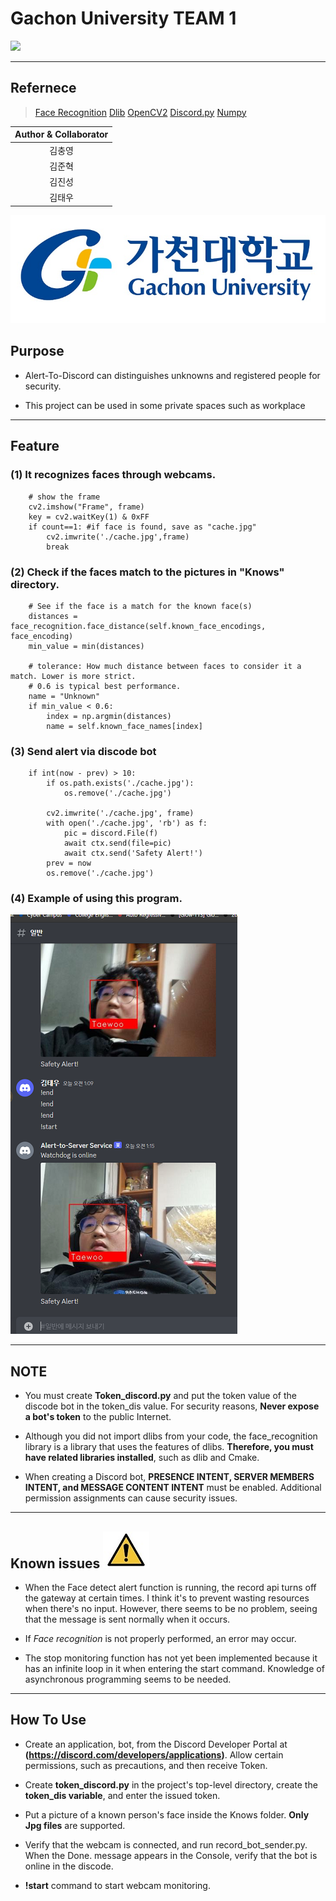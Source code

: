 # Gachon University TEAM 1

![](https://gaussian37.github.io/assets/img/vision/opencv/opencv.png)

---
## Refernece
>[Face Recognition](https://github.com/ageitgey/face_recognition)
[Dlib](http://dlib.net/)
[OpenCV2](https://opencv.org/ )
[Discord.py]( https://github.com/Rapptz/discord.py)
[Numpy](https://numpy.org/)

|Author & Collaborator|
|:--:|
|김충영|
|김준혁|
|김진성|
|김태우|
![Gachon][logo]

[logo]: /README_image/gachon.jpg?raw=true "Gachon."


## Purpose
- Alert-To-Discord can distinguishes unknowns and registered people for security.

- This project can be used in some private spaces such as workplace







---

## Feature
### (1) It recognizes faces through webcams.
```
    # show the frame
    cv2.imshow("Frame", frame)
    key = cv2.waitKey(1) & 0xFF
    if count==1: #if face is found, save as "cache.jpg"
        cv2.imwrite('./cache.jpg',frame)
        break
```
### (2) Check if the faces match to the pictures in "Knows" directory.
```
    # See if the face is a match for the known face(s)
    distances = face_recognition.face_distance(self.known_face_encodings, face_encoding)
    min_value = min(distances)

    # tolerance: How much distance between faces to consider it a match. Lower is more strict.
    # 0.6 is typical best performance.
    name = "Unknown"
    if min_value < 0.6:
        index = np.argmin(distances)
        name = self.known_face_names[index]
```
### (3) Send alert via discode bot
```
    if int(now - prev) > 10:
        if os.path.exists('./cache.jpg'):
            os.remove('./cache.jpg')

        cv2.imwrite('./cache.jpg', frame)
        with open('./cache.jpg', 'rb') as f:
            pic = discord.File(f)
            await ctx.send(file=pic)
            await ctx.send('Safety Alert!')
        prev = now
        os.remove('./cache.jpg')
```

### (4) Example of using this program.

![Example][ex]

[ex]: /README_image/taewoo2.png?raw=true "Example."




---
## NOTE
- You must create **Token_discord.py** and put the token value of the discode bot in the token_dis value. For security reasons, **Never expose a bot's token** to the public Internet.

- Although you did not import dlibs from your code, the face_recognition library is a library that uses the features of dlibs. **Therefore, you must have related libraries installed**, such as dlib and Cmake.

- When creating a Discord bot, **PRESENCE INTENT, SERVER MEMBERS INTENT, and MESSAGE CONTENT INTENT** must be enabled. Additional permission assignments can cause security issues.
---
## Known issues ![warning][warning]
- When the Face detect alert function is running, the record api turns off the gateway at certain times. I think it's to prevent wasting resources when there's no input. However, there seems to be no problem, seeing that the message is sent normally when it occurs.

- If *Face recognition* is not properly performed, an error may occur.

- The stop monitoring function has not yet been implemented because it has an infinite loop in it when entering the start command. Knowledge of asynchronous programming seems to be needed.
--- 
## How To Use 
- Create an application, bot, from the Discord Developer Portal at **(https://discord.com/developers/applications)**. Allow certain permissions, such as precautions, and then receive Token.

- Create **token_discord.py** in the project's top-level directory, create the **token_dis variable**, and enter the issued token.

- Put a picture of a known person's face inside the Knows folder. **Only Jpg files** are supported.

- Verify that the webcam is connected, and run record_bot_sender.py. When the Done. message appears in the Console, verify that the bot is online in the discode.
- **!start** command to start webcam monitoring.

[warning]: /README_image/warning_sign.jpg?raw=true "warning."





